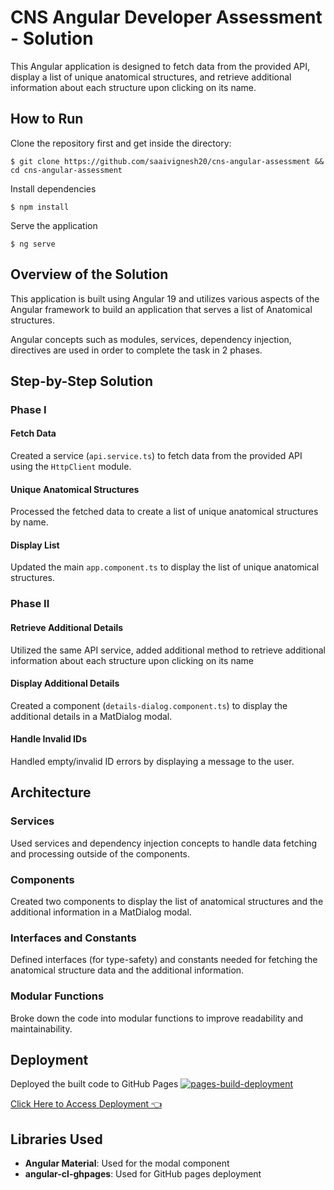 # CNS Angular Developer Assessment - Solution

This Angular application is designed to fetch data from the provided API, display a list of unique anatomical structures, and retrieve additional information about each structure upon clicking on its name.

## How to Run

Clone the repository first and get inside the directory:

    $ git clone https://github.com/saaivignesh20/cns-angular-assessment && cd cns-angular-assessment

Install dependencies

    $ npm install

Serve the application

    $ ng serve

## Overview of the Solution

This application is built using Angular 19 and utilizes various aspects of the Angular framework to build an application that serves a list of Anatomical structures.

Angular concepts such as modules, services, dependency injection, directives are used in order to complete the task in 2 phases.

## Step-by-Step Solution

### Phase I

#### Fetch Data

Created a service (`api.service.ts`) to fetch data from the provided API using the `HttpClient` module.

#### Unique Anatomical Structures

Processed the fetched data to create a list of unique anatomical structures by name.

#### Display List

Updated the main `app.component.ts` to display the list of unique anatomical structures.

### Phase II

#### Retrieve Additional Details

Utilized the same API service, added additional method to retrieve additional information about each structure upon clicking on its name

#### Display Additional Details

Created a component (`details-dialog.component.ts`) to display the additional details in a MatDialog modal.

#### Handle Invalid IDs

Handled empty/invalid ID errors by displaying a message to the user.

## Architecture

### Services

Used services and dependency injection concepts to handle data fetching and processing outside of the components.

### Components

Created two components to display the list of anatomical structures and the additional information in a MatDialog modal.

### Interfaces and Constants

Defined interfaces (for type-safety) and constants needed for fetching the anatomical structure data and the additional information.

### Modular Functions

Broke down the code into modular functions to improve readability and maintainability.

## Deployment

Deployed the built code to GitHub Pages [![pages-build-deployment](https://github.com/saaivignesh20/cns-angular-assessment/actions/workflows/pages/pages-build-deployment/badge.svg)](https://github.com/saaivignesh20/cns-angular-assessment/actions/workflows/pages/pages-build-deployment)

[Click Here to Access Deployment 👈](https://saaivignesh.in/cns-angular-assessment)

## Libraries Used

- **Angular Material**: Used for the modal component
- **angular-cl-ghpages**: Used for GitHub pages deployment
